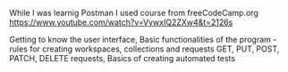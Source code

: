 While I was learnig Postman I used course from freeCodeCamp.org
https://www.youtube.com/watch?v=VywxIQ2ZXw4&t=2126s

Getting to know the user interface,
Basic functionalities of the program - rules for creating workspaces, collections and requests
GET, PUT, POST, PATCH, DELETE requests,
Basics of creating automated tests

